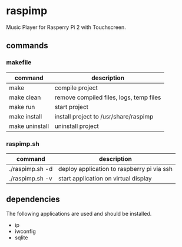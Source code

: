 # raspimp

Music Player for Rasperry Pi 2 with Touchscreen.

## commands

### makefile

| command | description |
| - | - |
| make | compile project |
| make clean | remove compiled files, logs, temp files |
| make run | start project |
| make install | install project to /usr/share/raspimp |
| make uninstall | uninstall project |

### raspimp.sh

| command | description |
| - | - |
| ./raspimp.sh -d | deploy application to raspberry pi via ssh |
| ./raspimp.sh -v | start application on virtual display |

## dependencies

The following applications are used and should be installed.

  * ip
  * iwconfig
  * sqlite
